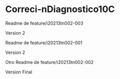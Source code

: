 # Correci-nDiagnostico10C


Readme de feature/i20213tn002-003

Version 2

Readme de feature/i20213tn002-001

Version 2

Otro Readme de feature/i20213tn002-002

Version Final
